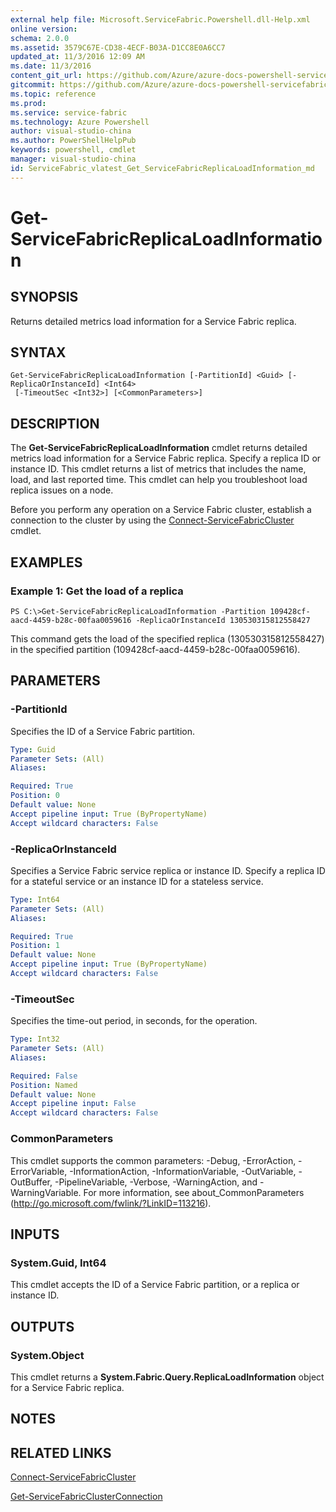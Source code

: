 ```yaml
---
external help file: Microsoft.ServiceFabric.Powershell.dll-Help.xml
online version:
schema: 2.0.0
ms.assetid: 3579C67E-CD38-4ECF-B03A-D1CC8E0A6CC7
updated_at: 11/3/2016 12:09 AM
ms.date: 11/3/2016
content_git_url: https://github.com/Azure/azure-docs-powershell-servicefabric/blob/live/Service-Fabric-cmdlets/ServiceFabric/vlatest/Get-ServiceFabricReplicaLoadInformation.md
gitcommit: https://github.com/Azure/azure-docs-powershell-servicefabric/blob/1ee1eb862e0b78a20a656aad5e958efd0f11f85c/Service-Fabric-cmdlets/ServiceFabric/vlatest/Get-ServiceFabricReplicaLoadInformation.md
ms.topic: reference
ms.prod: 
ms.service: service-fabric
ms.technology: Azure Powershell
author: visual-studio-china
ms.author: PowerShellHelpPub
keywords: powershell, cmdlet
manager: visual-studio-china
id: ServiceFabric_vlatest_Get_ServiceFabricReplicaLoadInformation_md
---
```


# Get-ServiceFabricReplicaLoadInformation

## SYNOPSIS
Returns detailed metrics load information for a Service Fabric replica.

## SYNTAX

```
Get-ServiceFabricReplicaLoadInformation [-PartitionId] <Guid> [-ReplicaOrInstanceId] <Int64>
 [-TimeoutSec <Int32>] [<CommonParameters>]
```

## DESCRIPTION
The **Get-ServiceFabricReplicaLoadInformation** cmdlet returns detailed metrics load information for a Service Fabric replica.
Specify a replica ID or instance ID.
This cmdlet returns a list of metrics that includes the name, load, and last reported time.
This cmdlet can help you troubleshoot load replica issues on a node.

Before you perform any operation on a Service Fabric cluster, establish a connection to the cluster by using the [Connect-ServiceFabricCluster](./Connect-ServiceFabricCluster.md) cmdlet.

## EXAMPLES

### Example 1: Get the load of a replica
```
PS C:\>Get-ServiceFabricReplicaLoadInformation -Partition 109428cf-aacd-4459-b28c-00faa0059616 -ReplicaOrInstanceId 130530315812558427
```

This command gets the load of the specified replica (130530315812558427) in the specified partition (109428cf-aacd-4459-b28c-00faa0059616).

## PARAMETERS

### -PartitionId
Specifies the ID of a Service Fabric partition.

```yaml
Type: Guid
Parameter Sets: (All)
Aliases:

Required: True
Position: 0
Default value: None
Accept pipeline input: True (ByPropertyName)
Accept wildcard characters: False
```

### -ReplicaOrInstanceId
Specifies a Service Fabric service replica or instance ID.
Specify a replica ID for a stateful service or an instance ID for a stateless service.

```yaml
Type: Int64
Parameter Sets: (All)
Aliases:

Required: True
Position: 1
Default value: None
Accept pipeline input: True (ByPropertyName)
Accept wildcard characters: False
```

### -TimeoutSec
Specifies the time-out period, in seconds, for the operation.

```yaml
Type: Int32
Parameter Sets: (All)
Aliases:

Required: False
Position: Named
Default value: None
Accept pipeline input: False
Accept wildcard characters: False
```

### CommonParameters
This cmdlet supports the common parameters: -Debug, -ErrorAction, -ErrorVariable, -InformationAction, -InformationVariable, -OutVariable, -OutBuffer, -PipelineVariable, -Verbose, -WarningAction, and -WarningVariable. For more information, see about_CommonParameters (http://go.microsoft.com/fwlink/?LinkID=113216).

## INPUTS

### System.Guid, Int64
This cmdlet accepts the ID of a Service Fabric partition, or a replica or instance ID.

## OUTPUTS

### System.Object
This cmdlet returns a **System.Fabric.Query.ReplicaLoadInformation** object for a Service Fabric replica.

## NOTES

## RELATED LINKS

[Connect-ServiceFabricCluster](xref:ServiceFabric/vlatest/Connect-ServiceFabricCluster.md)

[Get-ServiceFabricClusterConnection](xref:ServiceFabric/vlatest/Get-ServiceFabricClusterConnection.md)

